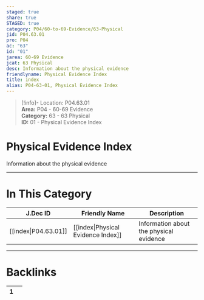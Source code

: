 ```yaml
---  
staged: true  
share: true  
STAGED: true  
category: P04/60-to-69-Evidence/63-Physical  
jid: P04.63.01  
pro: P04  
ac: "63"  
id: "01"  
jarea: 60-69 Evidence  
jcat: 63 Physical  
desc: Information about the physical evidence  
friendlyname: Physical Evidence Index  
title: index  
alias: P04-63-01, Physical Evidence Index  
---  
```

  
>[!info]- Location: P04.63.01  
>**Area:** P04 - 60-69 Evidence  
>**Category:** 63 - 63 Physical  
>**ID:** 01 - Physical Evidence Index  
  
# Physical Evidence Index  
  
Information about the physical evidence  
   
  
  
---  
# In This Category  
  
| J.Dec ID                                                                             | Friendly Name                                                                                      | Description                             |  
| ------------------------------------------------------------------------------------ | -------------------------------------------------------------------------------------------------- | --------------------------------------- |  
| [[index\|P04.63.01]] | [[index\|Physical Evidence Index]] | Information about the physical evidence |  
  
  
---  
# Backlinks  
<div><table class="dataview table-view-table"><thead class="table-view-thead"><tr class="table-view-tr-header"><th class="table-view-th"><span></span><span class="dataview small-text">1</span></th><th class="table-view-th"><span></span></th></tr></thead><tbody class="table-view-tbody"></tbody></table></div>